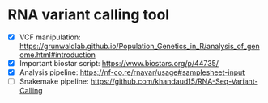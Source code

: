 # RNA variant calling tool
- [x] VCF manipulation: https://grunwaldlab.github.io/Population_Genetics_in_R/analysis_of_genome.html#introduction
- [x] Important biostar script: https://www.biostars.org/p/44735/
- [x] Analysis pipeline: https://nf-co.re/rnavar/usage#samplesheet-input
- [ ] Snakemake pipeline: https://github.com/khandaud15/RNA-Seq-Variant-Calling
